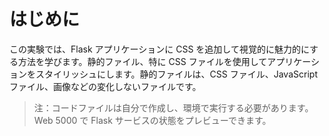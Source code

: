 # はじめに

この実験では、Flask アプリケーションに CSS を追加して視覚的に魅力的にする方法を学びます。静的ファイル、特に CSS ファイルを使用してアプリケーションをスタイリッシュにします。静的ファイルは、CSS ファイル、JavaScript ファイル、画像などの変化しないファイルです。

> 注：コードファイルは自分で作成し、環境で実行する必要があります。Web 5000 で Flask サービスの状態をプレビューできます。
